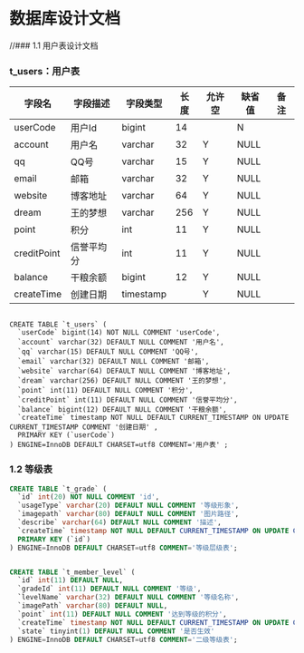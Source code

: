 
# 数据库设计文档

//### 1.1 用户表设计文档

### t_users：用户表
字段名 | 字段描述 | 字段类型 | 长度 | 允许空 | 缺省值 | 备注
------------- | ------------- | ------------- | ------------- | ------------- | ------------- | -------------
userCode|用户Id|bigint|14||N|
account|用户名|varchar|32|Y|NULL|
qq|QQ号|varchar|15|Y|NULL|
email|邮箱|varchar|32|Y|NULL|
website|博客地址|varchar|64|Y|NULL|
dream|王的梦想|varchar|256|Y|NULL|
point|积分|int|11|Y|NULL|
creditPoint|信誉平均分|int|11|Y|NULL|
balance|干粮余额|bigint|12|Y|NULL|
createTime|创建日期|timestamp||Y|NULL|
```

CREATE TABLE `t_users` (
  `userCode` bigint(14) NOT NULL COMMENT 'userCode',
  `account` varchar(32) DEFAULT NULL COMMENT '用户名',
  `qq` varchar(15) DEFAULT NULL COMMENT 'QQ号',
  `email` varchar(32) DEFAULT NULL COMMENT '邮箱',
  `website` varchar(64) DEFAULT NULL COMMENT '博客地址',
  `dream` varchar(256) DEFAULT NULL COMMENT '王的梦想',
  `point` int(11) DEFAULT NULL COMMENT '积分',
  `creditPoint` int(11) DEFAULT NULL COMMENT '信誉平均分',
  `balance` bigint(12) DEFAULT NULL COMMENT '干粮余额',
  `createTime` timestamp NOT NULL DEFAULT CURRENT_TIMESTAMP ON UPDATE CURRENT_TIMESTAMP COMMENT '创建日期' ,
  PRIMARY KEY (`userCode`)
) ENGINE=InnoDB DEFAULT CHARSET=utf8 COMMENT='用户表' ;

```
### 1.2 等级表
```sql
CREATE TABLE `t_grade` (
  `id` int(20) NOT NULL COMMENT 'id',
  `usageType` varchar(20) DEFAULT NULL COMMENT '等级形象',
  `imagepath` varchar(80) DEFAULT NULL COMMENT '图片路径',
  `describe` varchar(64) DEFAULT NULL COMMENT '描述',
  `createTime` timestamp NOT NULL DEFAULT CURRENT_TIMESTAMP ON UPDATE CURRENT_TIMESTAMP COMMENT '创建日期',
  PRIMARY KEY (`id`)
) ENGINE=InnoDB DEFAULT CHARSET=utf8 COMMENT='等级层级表';


CREATE TABLE `t_member_level` (
  `id` int(11) DEFAULT NULL,
  `gradeId` int(11) DEFAULT NULL COMMENT '等级',
  `levelName` varchar(32) DEFAULT NULL COMMENT '等级名称',
  `imagePath` varchar(80) DEFAULT NULL,
  `point` int(11) DEFAULT NULL COMMENT '达到等级的积分',
  `createTime` timestamp NOT NULL DEFAULT CURRENT_TIMESTAMP ON UPDATE CURRENT_TIMESTAMP COMMENT '创建日期',
  `state` tinyint(1) DEFAULT NULL COMMENT '是否生效'
) ENGINE=InnoDB DEFAULT CHARSET=utf8 COMMENT='二级等级表';

```
